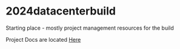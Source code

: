 # 2024datacenterbuild

Starting place - mostly project management resources for the build


Project Docs are located [Here](https://github.com/Lenny-Portfolio/2024datacenterbuild/wiki)
